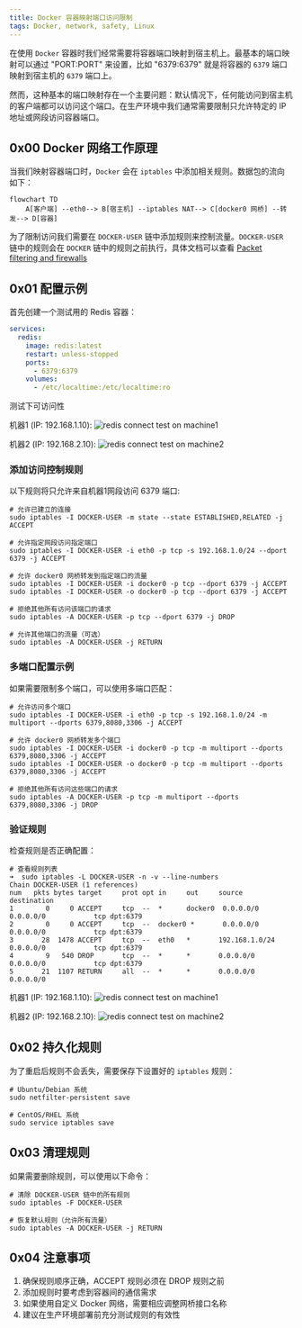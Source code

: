 ```yaml
---
title: Docker 容器映射端口访问限制
tags: Docker, network, safety, Linux
---
```


在使用 `Docker` 容器时我们经常需要将容器端口映射到宿主机上。最基本的端口映射可以通过 "PORT:PORT" 来设置，比如 "6379:6379" 就是将容器的 `6379` 端口映射到宿主机的 `6379` 端口上。

然而，这种基本的端口映射存在一个主要问题：默认情况下，任何能访问到宿主机的客户端都可以访问这个端口。在生产环境中我们通常需要限制只允许特定的 IP 地址或网段访问容器端口。

<!-- more -->

## 0x00 Docker 网络工作原理

当我们映射容器端口时，`Docker` 会在 `iptables` 中添加相关规则。数据包的流向如下：

```mermaid
flowchart TD
    A[客户端] --eth0--> B[宿主机] --iptables NAT--> C[docker0 网桥] --转发--> D[容器]
```

为了限制访问我们需要在 `DOCKER-USER` 链中添加规则来控制流量。`DOCKER-USER` 链中的规则会在 `DOCKER` 链中的规则之前执行，具体文档可以查看 [Packet filtering and firewalls](https://docs.docker.com/engine/network/packet-filtering-firewalls/)

## 0x01 配置示例

首先创建一个测试用的 Redis 容器：

```yaml
services:
  redis:
    image: redis:latest
    restart: unless-stopped
    ports:
      - 6379:6379
    volumes:
      - /etc/localtime:/etc/localtime:ro
```

测试下可访问性

机器1 (IP: 192.168.1.10):
![redis connect test on machine1](./restricting-access-to-mapped-ports-in-docker-containers/image-1.png)

机器2 (IP: 192.168.2.10):
![redis connect test on machine2](./restricting-access-to-mapped-ports-in-docker-containers/image-2.png)

### 添加访问控制规则

以下规则将只允许来自机器1网段访问 6379 端口:

```shell
# 允许已建立的连接
sudo iptables -I DOCKER-USER -m state --state ESTABLISHED,RELATED -j ACCEPT

# 允许指定网段访问指定端口
sudo iptables -I DOCKER-USER -i eth0 -p tcp -s 192.168.1.0/24 --dport 6379 -j ACCEPT

# 允许 docker0 网桥转发到指定端口的流量
sudo iptables -I DOCKER-USER -i docker0 -p tcp --dport 6379 -j ACCEPT
sudo iptables -I DOCKER-USER -o docker0 -p tcp --dport 6379 -j ACCEPT

# 拒绝其他所有访问该端口的请求
sudo iptables -A DOCKER-USER -p tcp --dport 6379 -j DROP

# 允许其他端口的流量（可选）
sudo iptables -A DOCKER-USER -j RETURN
```

### 多端口配置示例

如果需要限制多个端口，可以使用多端口匹配：

```shell
# 允许访问多个端口
sudo iptables -I DOCKER-USER -i eth0 -p tcp -s 192.168.1.0/24 -m multiport --dports 6379,8080,3306 -j ACCEPT

# 允许 docker0 网桥转发多个端口
sudo iptables -I DOCKER-USER -i docker0 -p tcp -m multiport --dports 6379,8080,3306 -j ACCEPT
sudo iptables -I DOCKER-USER -o docker0 -p tcp -m multiport --dports 6379,8080,3306 -j ACCEPT

# 拒绝其他所有访问这些端口的请求
sudo iptables -A DOCKER-USER -p tcp -m multiport --dports 6379,8080,3306 -j DROP
```

### 验证规则

检查规则是否正确配置：

```shell
# 查看规则列表
➜  sudo iptables -L DOCKER-USER -n -v --line-numbers
Chain DOCKER-USER (1 references)
num   pkts bytes target     prot opt in     out     source               destination         
1        0     0 ACCEPT     tcp  --  *      docker0  0.0.0.0/0            0.0.0.0/0            tcp dpt:6379
2        0     0 ACCEPT     tcp  --  docker0 *       0.0.0.0/0            0.0.0.0/0            tcp dpt:6379
3       28  1478 ACCEPT     tcp  --  eth0   *       192.168.1.0/24       0.0.0.0/0            tcp dpt:6379
4        9   540 DROP       tcp  --  *      *       0.0.0.0/0            0.0.0.0/0            tcp dpt:6379
5       21  1107 RETURN     all  --  *      *       0.0.0.0/0            0.0.0.0/0
```

机器1 (IP: 192.168.1.10):
![redis connect test on machine1](./restricting-access-to-mapped-ports-in-docker-containers/image-3.png)

机器2 (IP: 192.168.2.10):
![redis connect test on machine2](./restricting-access-to-mapped-ports-in-docker-containers/image-4.png)

## 0x02 持久化规则

为了重启后规则不会丢失，需要保存下设置好的 `iptables` 规则：

```shell
# Ubuntu/Debian 系统
sudo netfilter-persistent save

# CentOS/RHEL 系统
sudo service iptables save
```

## 0x03 清理规则

如果需要删除规则，可以使用以下命令：

```shell
# 清除 DOCKER-USER 链中的所有规则
sudo iptables -F DOCKER-USER

# 恢复默认规则（允许所有流量）
sudo iptables -A DOCKER-USER -j RETURN
```

## 0x04 注意事项

1. 确保规则顺序正确，ACCEPT 规则必须在 DROP 规则之前
2. 添加规则时要考虑到容器间的通信需求
3. 如果使用自定义 Docker 网络，需要相应调整网桥接口名称
4. 建议在生产环境部署前充分测试规则的有效性
